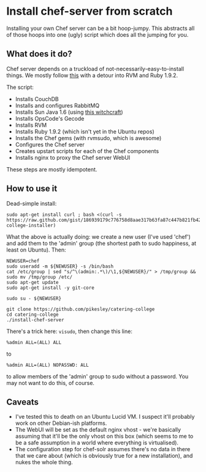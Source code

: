 Install chef-server from scratch
================================

Installing your own Chef server can be a bit hoop-jumpy. This abstracts all of those hoops into one (ugly) script which does all the jumping for you.

What does it do?
----------------

Chef server depends on a truckload of not-necessarily-easy-to-install things. We mostly follow [this](http://wiki.opscode.com/display/chef/Installing+Chef+Server+Manually) with a detour into RVM and Ruby 1.9.2.

The script:

+ Installs CouchDB
+ Installs and configures RabbitMQ
+ Installs Sun Java 1.6 (using [this witchcraft](https://github.com/flexiondotorg/oab-java6))
+ Installs OpsCode's Gecode
+ Installs RVM
+ Installs Ruby 1.9.2 (which isn't yet in the Ubuntu repos)
+ Installs the Chef gems (with rvmsudo, which is awesome)
+ Configures the Chef server
+ Creates upstart scripts for each of the Chef components
+ Installs nginx to proxy the Chef server WebUI

These steps are mostly idempotent.

How to use it
-------------

Dead-simple install:

    sudo apt-get install curl ; bash <(curl -s https://raw.github.com/gist/186939179c776758d8aae317b63fa87c447b821fb420a4/catering-college-installer)

What the above is actually doing: we create a new user (I've used 'chef') and add them to the 'admin' group (the shortest path to sudo happiness, at least on Ubuntu). Then:

    NEWUSER=chef
    sudo useradd -m ${NEWUSER} -s /bin/bash
    cat /etc/group | sed "s/^\(admin:.*\)/\1,${NEWUSER}/" > /tmp/group && sudo mv /tmp/group /etc/
    sudo apt-get update
    sudo apt-get install -y git-core

    sudo su - ${NEWUSER} 

    git clone https://github.com/pikesley/catering-college
    cd catering-college
    ./install-chef-server

There's a trick here: `visudo`, then change this line:

    %admin ALL=(ALL) ALL

to

    %admin ALL=(ALL) NOPASSWD: ALL

to allow members of the 'admin' group to sudo without a password. You may not want to do this, of course.

Caveats
-------

+ I've tested this to death on an Ubuntu Lucid VM. I suspect it'll probably work on other Debian-ish platforms.
+ The WebUI will be set as the default nginx vhost - we're basically assuming that it'll be the only vhost on this box (which seems to me to be a safe assumption in a world where everything is virtualised).
+ The configuration step for chef-solr assumes there's no data in there that we care about (which is obviously true for a new installation), and nukes the whole thing.

